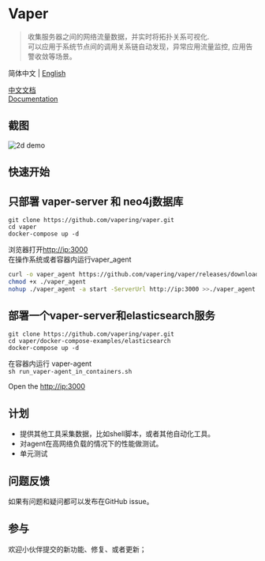 # Vaper

> 收集服务器之间的网络流量数据，并实时将拓扑关系可视化.  
> 可以应用于系统节点间的调用关系链自动发现，异常应用流量监控, 应用告警收敛等场景。


简体中文  | [English](./README.md)

[中文文档](https://vapering.github.io/vaper/#/zh-cn/)  
[Documentation](https://vapering.github.io/vaper/#/)    

## 截图
![2d demo](https://vapering.github.io/vaper/imgs/demo-pc.zh-cn.jpg "2d demo")  
## 快速开始
## 只部署 vaper-server 和 neo4j数据库
```shell
git clone https://github.com/vapering/vaper.git
cd vaper
docker-compose up -d
```
浏览器打开[http://ip:3000](http://vaper-server:3000)  
在操作系统或者容器内运行vaper_agent
```bash
curl -o vaper_agent https://github.com/vapering/vaper/releases/download/v0.0.1/vaper_agent
chmod +x ./vaper_agent
nohup ./vaper_agent -a start -ServerUrl http://ip:3000 >>./vaper_agent.log 2>&1 &
```

## 部署一个vaper-server和elasticsearch服务  
```shell
git clone https://github.com/vapering/vaper.git
cd vaper/docker-compose-examples/elasticsearch
docker-compose up -d
```
在容器内运行 vaper-agent   
`sh run_vaper-agent_in_containers.sh`

Open the [http://ip:3000](http://vaper-server:3000)  

## 计划
- 提供其他工具采集数据，比如shell脚本，或者其他自动化工具。 
- 对agent在高网络负载的情况下的性能做测试。 
- 单元测试

## 问题反馈
如果有问题和疑问都可以发布在GitHub issue。

## 参与    
欢迎小伙伴提交的新功能、修复、或者更新；
